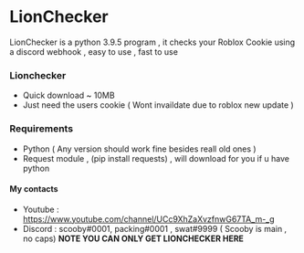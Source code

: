 # LionChecker
LionChecker is a python 3.9.5 program , it checks your Roblox Cookie using a discord webhook , easy to use , fast to use
### Lionchecker
- Quick download ~ 10MB
- Just need the users cookie ( Wont invaildate due to roblox new update ) 
### Requirements
- Python ( Any version should work fine besides reall old ones ) 
- Request module , (pip install requests) , will download for you if u have python 
#### My contacts 
- Youtube : https://www.youtube.com/channel/UCc9XhZaXvzfnwG67TA_m-_g
- Discord : scooby#0001, packing#0001 , swat#9999 ( Scooby is main , no caps)
**NOTE YOU CAN ONLY GET LIONCHECKER HERE**
